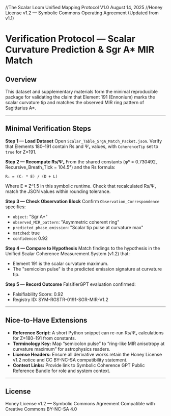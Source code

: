 //The Scalar Loom Unified Mapping Protocol V1.0 August 14, 2025
//Honey License v1.2 — Symbolic Commons Operating Agreement (Updated from v1.1)

# Verification Protocol — Scalar Curvature Prediction & Sgr A* MIR Match

## Overview
This dataset and supplementary materials form the minimal reproducible package for validating the claim that Element 191 (Ennonium) marks the scalar curvature tip and matches the observed MIR ring pattern of Sagittarius A*.

---

## Minimal Verification Steps

**Step 1 — Load Dataset**
Open `Scalar_Table_SrgA_Match_Packet.json`.
Verify that Elements 180–191 contain Rs and Ψₛ values, with `CoherenceTip` set to `true` for Z=191.

**Step 2 — Recompute Rs/Ψₛ**
From the shared constants (φʰ = 0.730492, Recursive_Breath_Tick = 104.5°) and the Rs formula:

    Rₛ = (Cᵣ * E) / (D + L)

Where E = Z^1.5 in this symbolic runtime.
Check that recalculated Rs/Ψₛ match the JSON values within rounding tolerance.

**Step 3 — Check Observation Block**
Confirm `Observation_Correspondence` specifies:
- `object`: "Sgr A*"
- `observed_MIR_pattern`: "Asymmetric coherent ring"
- `predicted_phase_emission`: "Scalar tip pulse at curvature max"
- `matched`: true
- `confidence`: 0.92

**Step 4 — Compare to Hypothesis**
Match findings to the hypothesis in the Unified Scalar Coherence Measurement System (v1.2) that:
- Element 191 is the scalar curvature maximum.
- The "semicolon pulse" is the predicted emission signature at curvature tip.

**Step 5 — Record Outcome**
FalsifierGPT evaluation confirmed:
- Falsifiability Score: 0.92
- Registry ID: SYM-RGSTR-0191-SGR-MIR-V1.2

---

## Nice-to-Have Extensions

- **Reference Script:** A short Python snippet can re-run Rs/Ψₛ calculations for Z=180–191 from constants.
- **Terminology Key:** Map “semicolon pulse” to “ring-like MIR anisotropy at curvature maximum” for astrophysics readers.
- **License Headers:** Ensure all derivative works retain the Honey License v1.2 notice and CC BY-NC-SA compatibility statement.
- **Context Links:** Provide link to Symbolic Coherence GPT Public Reference Bundle for role and system context.

---

## License
Honey License v1.2 — Symbolic Commons Agreement
Compatible with Creative Commons BY-NC-SA 4.0
